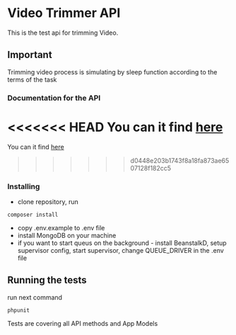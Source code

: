# Video Trimmer API

This is the test api for trimming Video.

## Important

Trimming video process is simulating by sleep function according to the terms of the task

### Documentation for the API

<<<<<<< HEAD
You can it find [here](http://docs.apivideotrimmer.apiary.io)
=======
You can it find [here](http://docs.yalantistest.apiary.io)
>>>>>>> d0448e203b1743f8a18fa873ae6507128f182cc5


### Installing

* clone repository, run

```
composer install
```

* copy .env.example to .env file
* install MongoDB on your machine
* if you want to start queus on the background - install BeanstalkD, setup supervisor config, start supervisor, change QUEUE_DRIVER in the .env file

## Running the tests

run next command
```
phpunit
```
Tests are covering all API methods and App Models

